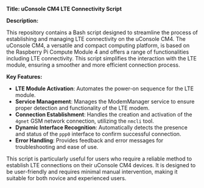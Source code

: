 **Title: uConsole CM4 LTE Connectivity Script**

**Description:**

This repository contains a Bash script designed to streamline the process of establishing and managing LTE connectivity on the uConsole CM4. The uConsole CM4, a versatile and compact computing platform, is based on the Raspberry Pi Compute Module 4 and offers a range of functionalities including LTE connectivity. This script simplifies the interaction with the LTE module, ensuring a smoother and more efficient connection process.

**Key Features:**
- **LTE Module Activation**: Automates the power-on sequence for the LTE module.
- **Service Management**: Manages the ModemManager service to ensure proper detection and functionality of the LTE modem.
- **Connection Establishment**: Handles the creation and activation of the `4gnet` GSM network connection, utilizing the `nmcli` tool.
- **Dynamic Interface Recognition**: Automatically detects the presence and status of the `ppp0` interface to confirm successful connection.
- **Error Handling**: Provides feedback and error messages for troubleshooting and ease of use.

This script is particularly useful for users who require a reliable method to establish LTE connections on their uConsole CM4 devices. It is designed to be user-friendly and requires minimal manual intervention, making it suitable for both novice and experienced users.